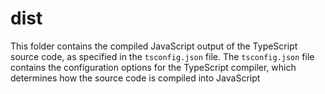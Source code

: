 # dist

This folder contains the compiled JavaScript output of the TypeScript source code, as specified in the `tsconfig.json` file. The `tsconfig.json` file contains the configuration options for the TypeScript compiler, which determines how the source code is compiled into JavaScript
